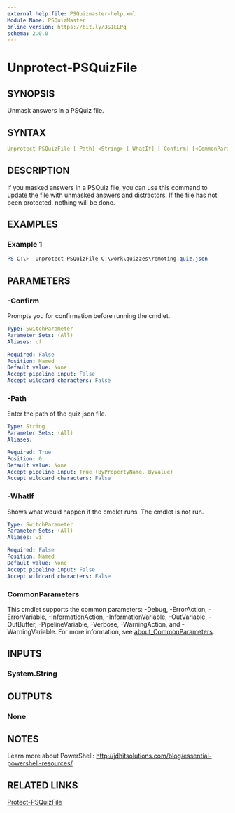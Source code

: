 ```yaml
---
external help file: PSQuizmaster-help.xml
Module Name: PSQuizMaster
online version: https://bit.ly/3S1ELPq
schema: 2.0.0
---
```


# Unprotect-PSQuizFile

## SYNOPSIS

Unmask answers in a PSQuiz file.

## SYNTAX

```yaml
Unprotect-PSQuizFile [-Path] <String> [-WhatIf] [-Confirm] [<CommonParameters>]
```

## DESCRIPTION

If you masked answers in a PSQuiz file, you can use this command to update the file with unmasked answers and distractors. If the file has not been protected, nothing will be done.

## EXAMPLES

### Example 1

```powershell
PS C:\>  Unprotect-PSQuizFile C:\work\quizzes\remoting.quiz.json
```

## PARAMETERS

### -Confirm
Prompts you for confirmation before running the cmdlet.

```yaml
Type: SwitchParameter
Parameter Sets: (All)
Aliases: cf

Required: False
Position: Named
Default value: None
Accept pipeline input: False
Accept wildcard characters: False
```

### -Path
Enter the path of the quiz json file.

```yaml
Type: String
Parameter Sets: (All)
Aliases:

Required: True
Position: 0
Default value: None
Accept pipeline input: True (ByPropertyName, ByValue)
Accept wildcard characters: False
```

### -WhatIf
Shows what would happen if the cmdlet runs.
The cmdlet is not run.

```yaml
Type: SwitchParameter
Parameter Sets: (All)
Aliases: wi

Required: False
Position: Named
Default value: None
Accept pipeline input: False
Accept wildcard characters: False
```

### CommonParameters

This cmdlet supports the common parameters: -Debug, -ErrorAction, -ErrorVariable, -InformationAction, -InformationVariable, -OutVariable, -OutBuffer, -PipelineVariable, -Verbose, -WarningAction, and -WarningVariable. For more information, see [about_CommonParameters](http://go.microsoft.com/fwlink/?LinkID=113216).

## INPUTS

### System.String

## OUTPUTS

### None

## NOTES

Learn more about PowerShell:
http://jdhitsolutions.com/blog/essential-powershell-resources/

## RELATED LINKS

[Protect-PSQuizFile](Protect-PSQuizFile.md)
